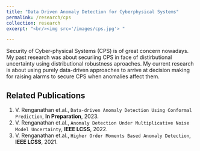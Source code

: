 ```yaml
---
title: "Data Driven Anomaly Detection for Cyberphysical Systems"
permalink: /research/cps
collection: research
excerpt: "<br/><img src='/images/cps.jpg'> "

---
```

Security of Cyber-physical Systems (CPS) is of great concern nowadays. My past research was about securiing CPS in face of distirbutional uncertainty using distributional robustness aproaches. My current research is about using purely data-driven approaches to arrive at decision making for raising alarms to secure CPS when anomalies affect them.

## Related Publications
1. V. Renganathan et.al., `Data-driven Anomaly Detection Using Conformal Prediction`, **In Preparation**, 2023.
1. V. Renganathan et.al., `Anomaly Detection Under Multiplicative Noise Model Uncertainty`, **IEEE LCSS**, 2022.
1. V. Renganathan et.al., `Higher Order Moments Based Anomaly Detection`, **IEEE LCSS**, 2021.